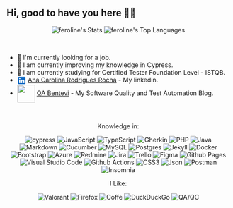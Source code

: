 ## Hi, good to have you here ✌🏽

<div align="center">

![feroline's Stats](https://github-readme-stats.vercel.app/api?username=feroline&theme=merko&show_icons=true&hide_border=true&count_private=true)
![feroline's Top Languages](https://github-readme-stats.vercel.app/api/top-langs/?username=feroline&theme=merko&show_icons=true&hide_border=true&layout=compact)

</div>
<br>

- 🔭 I'm currently looking for a job.
- 🌱 I am currently improving my knowledge in Cypress.
- 📗 I am currently studying for Certified Tester Foundation Level - ISTQB.
- <img src="./assets/linkedin.svg" width="20" height="20" align="center"> [Ana Carolina Rodrigues Rocha](https://www.linkedin.com/in/anacarolinarodriguesrocha/) - My linkedin.
- <img src="./assets/logo-qa-bentevi.ico" width="40" height="40" align="center"> [QA Bentevi](https://feroline.github.io/feroline.qa-bentevi/) - My Software Quality and Test Automation Blog. 

<br>

<div align="center">

Knowledge in:

![cypress](https://img.shields.io/badge/-cypress-%23E5E5E5?style=for-the-badge&logo=cypress&logoColor=058a5e)
![JavaScript](https://img.shields.io/badge/javascript-%23F7DF1E?style=for-the-badge&logo=javascript&logoColor=%23323330)
![TypeScript](https://img.shields.io/badge/typescript-%23007ACC?style=for-the-badge&logo=typescript&logoColor=white)
![Gherkin](https://img.shields.io/badge/gherkin-%2323D96C?style=for-the-badge&logo=gherkin&logoColor=black)
![PHP](https://img.shields.io/badge/php-%23777BB4?style=for-the-badge&logo=php&logoColor=white)
![Java](https://img.shields.io/badge/java-%23ED8B00.svg?style=for-the-badge&logo=openjdk&logoColor=white)
![Markdown](https://img.shields.io/badge/markdown-%23000000.svg?style=for-the-badge&logo=markdown&logoColor=white)
![Cucumber](https://img.shields.io/badge/-Cucumber-%23323330?style=for-the-badge&logo=cucumber&logoColor=23D96C)
![MySQL](https://img.shields.io/badge/mysql-4479A1?style=for-the-badge&logo=mysql&logoColor=white)
![Postgres](https://img.shields.io/badge/postgres-%23316192?style=for-the-badge&logo=postgresql&logoColor=white)
![Jekyll](https://img.shields.io/badge/jekyll-CC0000?style=for-the-badge&logo=jekyll&logoColor=white)
![Docker](https://img.shields.io/badge/docker-%230db7ed?style=for-the-badge&logo=docker&logoColor=white)
![Bootstrap](https://img.shields.io/badge/bootstrap-%23E5E5E5?style=for-the-badge&logo=bootstrap&logoColor=7952B3)
![Azure](https://img.shields.io/badge/azure-%230072C6?style=for-the-badge&logo=microsoftazure&logoColor=white)
![Redmine](https://img.shields.io/badge/redmine-%23E5E5E5?style=for-the-badge&logo=redmine&logoColor=B32024)
![Jira](https://img.shields.io/badge/jira-%230A0FFF?style=for-the-badge&logo=jira&logoColor=white)
![Trello](https://img.shields.io/badge/trello-%23E5E5E5?style=for-the-badge&logo=trello&logoColor=0052CC)
![Figma](https://img.shields.io/badge/figma-%23F24E1E?style=for-the-badge&logo=figma&logoColor=white)
![Github Pages](https://img.shields.io/badge/github%20pages-121013?style=for-the-badge&logo=github&logoColor=white)
![Visual Studio Code](https://img.shields.io/badge/Visual%20Studio%20Code-0078d7?style=for-the-badge&logo=visual-studio-code&logoColor=white)
![Github Actions](https://img.shields.io/badge/github%20actions-%23121013?style=for-the-badge&logo=githubactions&logoColor=white)
![CSS3](https://img.shields.io/badge/css3-%231572B6.svg?style=for-the-badge&logo=css3&logoColor=white)
![Json](https://img.shields.io/badge/json-%23000000.svg?style=for-the-badge&logo=json&logoColor=white)
![Postman](https://img.shields.io/badge/Postman-FF6C37?style=for-the-badge&logo=postman&logoColor=white)
![Insomnia](https://img.shields.io/badge/Insomnia-black?style=for-the-badge&logo=insomnia&logoColor=5849BE)

I Like:

![Valorant](https://img.shields.io/badge/valorant-%23E5E5E5?style=for-the-badge&logo=valorant&logoColor=FA4454)
![Firefox](https://img.shields.io/badge/Firefox-FF7139?style=for-the-badge&logo=Firefox-Browser&logoColor=white)
![Coffe](https://img.shields.io/badge/Coffe-ffdd00?style=for-the-badge&logo=buy-me-a-coffee&logoColor=black)
![DuckDuckGo](https://img.shields.io/badge/DuckDuckGo-DE5833?style=for-the-badge&logo=DuckDuckGo&logoColor=white)
![QA/QC](<https://img.shields.io/badge/QA%20&%20QC-%23E5E5E5?style=for-the-badge&logo=gherkin&logoColor=black>)

</div>
